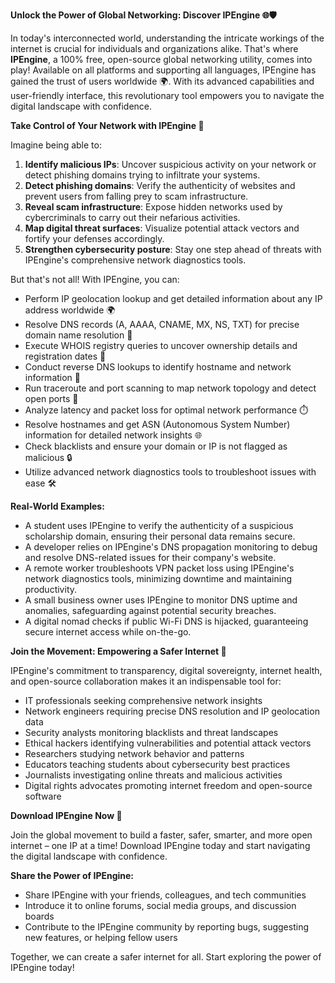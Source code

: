 **Unlock the Power of Global Networking: Discover IPEngine 🌐🛡️**

In today's interconnected world, understanding the intricate workings of the internet is crucial for individuals and organizations alike. That's where **IPEngine**, a 100% free, open-source global networking utility, comes into play! Available on all platforms and supporting all languages, IPEngine has gained the trust of users worldwide 🌍. With its advanced capabilities and user-friendly interface, this revolutionary tool empowers you to navigate the digital landscape with confidence.

**Take Control of Your Network with IPEngine 🔩**

Imagine being able to:

1. **Identify malicious IPs**: Uncover suspicious activity on your network or detect phishing domains trying to infiltrate your systems.
2. **Detect phishing domains**: Verify the authenticity of websites and prevent users from falling prey to scam infrastructure.
3. **Reveal scam infrastructure**: Expose hidden networks used by cybercriminals to carry out their nefarious activities.
4. **Map digital threat surfaces**: Visualize potential attack vectors and fortify your defenses accordingly.
5. **Strengthen cybersecurity posture**: Stay one step ahead of threats with IPEngine's comprehensive network diagnostics tools.

But that's not all! With IPEngine, you can:

* Perform IP geolocation lookup and get detailed information about any IP address worldwide 🌍
* Resolve DNS records (A, AAAA, CNAME, MX, NS, TXT) for precise domain name resolution 🔗
* Execute WHOIS registry queries to uncover ownership details and registration dates 📜
* Conduct reverse DNS lookups to identify hostname and network information 🔎
* Run traceroute and port scanning to map network topology and detect open ports 🔴
* Analyze latency and packet loss for optimal network performance ⏱️
* Resolve hostnames and get ASN (Autonomous System Number) information for detailed network insights 🌐
* Check blacklists and ensure your domain or IP is not flagged as malicious 🔒
* Utilize advanced network diagnostics tools to troubleshoot issues with ease 🛠️

**Real-World Examples:**

* A student uses IPEngine to verify the authenticity of a suspicious scholarship domain, ensuring their personal data remains secure.
* A developer relies on IPEngine's DNS propagation monitoring to debug and resolve DNS-related issues for their company's website.
* A remote worker troubleshoots VPN packet loss using IPEngine's network diagnostics tools, minimizing downtime and maintaining productivity.
* A small business owner uses IPEngine to monitor DNS uptime and anomalies, safeguarding against potential security breaches.
* A digital nomad checks if public Wi-Fi DNS is hijacked, guaranteeing secure internet access while on-the-go.

**Join the Movement: Empowering a Safer Internet 🚀**

IPEngine's commitment to transparency, digital sovereignty, internet health, and open-source collaboration makes it an indispensable tool for:

* IT professionals seeking comprehensive network insights
* Network engineers requiring precise DNS resolution and IP geolocation data
* Security analysts monitoring blacklists and threat landscapes
* Ethical hackers identifying vulnerabilities and potential attack vectors
* Researchers studying network behavior and patterns
* Educators teaching students about cybersecurity best practices
* Journalists investigating online threats and malicious activities
* Digital rights advocates promoting internet freedom and open-source software

**Download IPEngine Now 📡**

Join the global movement to build a faster, safer, smarter, and more open internet – one IP at a time! Download IPEngine today and start navigating the digital landscape with confidence.

**Share the Power of IPEngine:**

* Share IPEngine with your friends, colleagues, and tech communities
* Introduce it to online forums, social media groups, and discussion boards
* Contribute to the IPEngine community by reporting bugs, suggesting new features, or helping fellow users

Together, we can create a safer internet for all. Start exploring the power of IPEngine today!